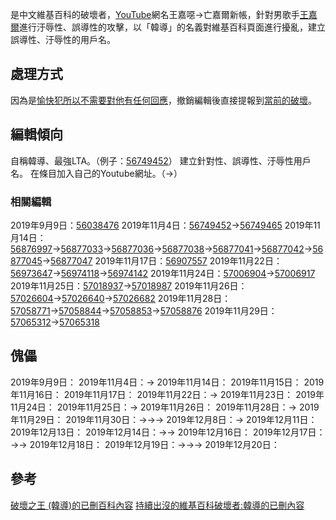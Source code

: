 是中文維基百科的破壞者，[YouTube](../Page/YouTube.md "wikilink")網名王嘉噁→亡嘉爾新帳，針對男歌手[王嘉爾](../Page/王嘉爾.md "wikilink")進行汙辱性、誤導性的攻擊，以「韓導」的名義對維基百科頁面進行擾亂，建立誤導性、汙辱性的用戶名。

## 處理方式

因為是[愉快犯所以不需要對他有任何回應](https://zh.wikipedia.org/wiki/愉快犯 "wikilink")，撤銷編輯後直接提報到[當前的破壞](https://zh.wikipedia.org/wiki/WP:VIP "wikilink")。

## 編輯傾向

自稱韓導、最強LTA。（例子：[56749452](https://zh.wikipedia.org/wiki/special:diff/56749452 "wikilink")）
建立針對性、誤導性、汙辱性用戶名。
在條目加入自己的Youtube網址。（→）

### 相關編輯

2019年9月9日：[56038476](https://zh.wikipedia.org/wiki/special:diff/56038476 "wikilink")
2019年11月4日：[56749452](https://zh.wikipedia.org/wiki/special:diff/56749452 "wikilink")→[56749465](https://zh.wikipedia.org/wiki/special:diff/56749465 "wikilink")
2019年11月14日：[56876997](https://zh.wikipedia.org/wiki/special:diff/56876997 "wikilink")→[56877033](https://zh.wikipedia.org/wiki/special:diff/56877033 "wikilink")→[56877036](https://zh.wikipedia.org/wiki/special:diff/56877036 "wikilink")→[56877038](https://zh.wikipedia.org/wiki/special:diff/56877038 "wikilink")→[56877041](https://zh.wikipedia.org/wiki/special:diff/56877041 "wikilink")→[56877042](https://zh.wikipedia.org/wiki/special:diff/56877042 "wikilink")→[56877045](https://zh.wikipedia.org/wiki/special:diff/56877045 "wikilink")→[56877047](https://zh.wikipedia.org/wiki/special:diff/56877047 "wikilink")
2019年11月17日：[56907557](https://zh.wikipedia.org/wiki/special:diff/56907557 "wikilink")
2019年11月22日：[56973647](https://zh.wikipedia.org/wiki/special:diff/56973647 "wikilink")→[56974118](https://zh.wikipedia.org/wiki/special:diff/56974118 "wikilink")→[56974142](https://zh.wikipedia.org/wiki/special:diff/56974142 "wikilink")
2019年11月24日：[57006904](https://zh.wikipedia.org/wiki/special:diff/57006904 "wikilink")→[57006917](https://zh.wikipedia.org/wiki/special:diff/57006917 "wikilink")
2019年11月25日：[57018937](https://zh.wikipedia.org/wiki/special:diff/57018937 "wikilink")→[57018987](https://zh.wikipedia.org/wiki/special:diff/57018987 "wikilink")
2019年11月26日：[57026604](https://zh.wikipedia.org/wiki/special:diff/57026604 "wikilink")→[57026640](https://zh.wikipedia.org/wiki/special:diff/57026640 "wikilink")→[57026682](https://zh.wikipedia.org/wiki/special:diff/57026682 "wikilink")
2019年11月28日：[57058771](https://zh.wikipedia.org/wiki/special:diff/57058771 "wikilink")→[57058844](https://zh.wikipedia.org/wiki/special:diff/57058844 "wikilink")→[57058853](https://zh.wikipedia.org/wiki/special:diff/57058853 "wikilink")→[57058876](https://zh.wikipedia.org/wiki/special:diff/57058876 "wikilink")
2019年11月29日：[57065312](https://zh.wikipedia.org/wiki/special:diff/57065312 "wikilink")→[57065318](https://zh.wikipedia.org/wiki/special:diff/57065318 "wikilink")

## 傀儡

2019年9月9日：
2019年11月4日：→
2019年11月14日：
2019年11月15日：
2019年11月16日：
2019年11月17日：
2019年11月22日：→
2019年11月23日：
2019年11月24日：
2019年11月25日：→
2019年11月26日：
2019年11月28日：→
2019年11月29日：
2019年11月30日：→→→
2019年12月8日：→
2019年12月11日：
2019年12月13日：
2019年12月14日：→→
2019年12月16日：
2019年12月17日：→→
2019年12月18日：
2019年12月19日：→→→
2019年12月20日：

## 參考

[破壞之王 (韓導)的已刪百科內容](https://zhdel.miraheze.org/wiki/%E7%A0%B4%E5%A3%9E%E4%B9%8B%E7%8E%8B_\(%E9%9F%93%E5%B0%8E\))
[持續出沒的維基百科破壞者:韓導的已刪內容](https://zh.wikipedia.org/w/index.php?oldid=55290345)